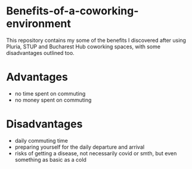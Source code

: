 # Benefits-of-a-coworking-environment

This repository contains my some of the benefits I discovered after using Pluria, STUP and Bucharest Hub coworking spaces, with some disadvantages outlined too.

# Advantages
- no time spent on commuting
- no money spent on commuting

# Disadvantages
- daily commuting time
- preparing yourself for the daily departure and arrival
- risks of getting a disease, not necessarily covid or smth, but even something as basic as a cold
